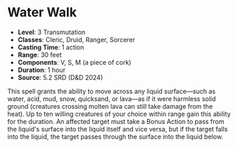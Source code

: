 # Water Walk

- **Level**: 3 Transmutation
- **Classes**: Cleric, Druid, Ranger, Sorcerer
- **Casting Time**: 1 action
- **Range**: 30 feet
- **Components**: V, S, M (a piece of cork)
- **Duration**: 1 hour
- **Source**: 5.2 SRD (D&D 2024)

This spell grants the ability to move across any liquid surface—such as water, acid, mud, snow, quicksand, or lava—as if it were harmless solid ground (creatures crossing molten lava can still take damage from the heat). Up to ten willing creatures of your choice within range gain this ability for the duration. An affected target must take a Bonus Action to pass from the liquid's surface into the liquid itself and vice versa, but if the target falls into the liquid, the target passes through the surface into the liquid below.


